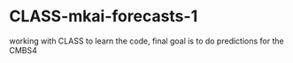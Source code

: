 # CLASS-mkai-forecasts-1
working with CLASS to learn the code, final goal is to do predictions for the CMBS4
